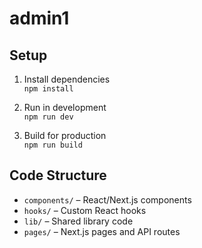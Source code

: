 # admin1

## Setup

1. Install dependencies  
   `npm install`

2. Run in development  
   `npm run dev`

3. Build for production  
   `npm run build`

## Code Structure

- `components/` – React/Next.js components
- `hooks/` – Custom React hooks
- `lib/` – Shared library code
- `pages/` – Next.js pages and API routes
